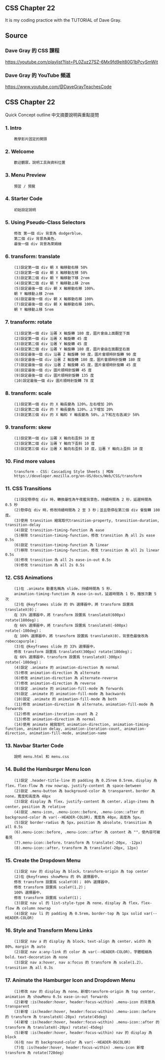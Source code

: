 ## CSS Chapter 22
It is my coding practice with the TUTORIAL of Dave Gray. 

## Source
### Dave Gray 的 CSS 課程
https://youtube.com/playlist?list=PL0Zuz27SZ-6Mx9fd9elt80G1bPcySmWit

### Dave Gray 的 YouTube 頻道
https://www.youtube.com/@DaveGrayTeachesCode

## CSS Chapter 22
   Quick Concept outline
   中文摘要說明與重點提問

###  1. Intro
        教學影片固定的開頭

###  2. Welcome
        歡迎觀眾，說明工具與資料位置

###  3. Menu Preview
        預習 / 預覽

###  4. Starter Code
        初始設定說明

###  5. Using Pseudo-Class Selectors
        修改 第一個 div 背景為 dodgerblue，
        第二個 div 背景為黃色，
        最後一個 div 背景為萊姆綠

###  6. transform: translate
        (1)設定第一個 div 朝 X 軸移動右移 50%
        (2)設定第一個 div 朝 X 軸移動左移 50%
        (3)設定第二個 div 朝 Y 軸移動下移 2rem
        (4)設定第二個 div 朝 Y 軸移動上移 2rem
        (5)設定最後一個 div 朝 X 軸移動右移 100%，
        朝 Y 軸移動上移 2rem
        (6)設定最後一個 div 朝 X 軸移動右移 100%
        (7)設定最後一個 div 朝 X 軸移動右移 100%，
        朝 Y 軸移動上移 5rem

###  7. transform: rotate
        (1)設定第一個 div 沿著 X 軸旋轉 180 度，圖片會由上面翻至下面
        (2)設定第一個 div 沿著 X 軸旋轉 45 度
        (3)設定第二個 div 沿著 Y 軸旋轉 45 度
        (4)設定第二個 div 沿著 Y 軸旋轉 180 度，圖片會由左面翻至右面
        (5)設定最後一個 div 沿著 Z 軸旋轉 90 度，圖片會順時針旋轉 90 度
        (6)設定最後一個 div 沿著 Z 軸旋轉 180 度，圖片會順時針旋轉 180 度
        (7)設定最後一個 div 沿著 Z 軸旋轉 45 度，圖片會順時針旋轉 45 度
        (8)設定最後一個 div 圖片順時針旋轉 45 度
        (9)設定最後一個 div 圖片順時針旋轉 135 度
        (10)設定最後一個 div 圖片順時針旋轉 78 度

###  8. transform: scale
        (1)設定第一個 div 的 X 軸長變為 120%，左右增加 20%
        (2)設定第二個 div 的 Y 軸長變為 120%，上下增加 20%
        (3)設定第三個 div 的 X 軸和 Y 軸長變為 50%，上下和左右各減少 50%

###  9. transform: skew
        (1)設定第一個 div 沿著 X 軸向右歪斜 10 度
        (2)設定第二個 div 沿著 Y 軸向下歪斜 10 度
        (3)設定第三個 div 沿著 X 軸向右歪斜 10 度，沿著 Y 軸向上歪斜 10 度

### 10. Find more values
        transform - CSS: Cascading Style Sheets | MDN
        https://developer.mozilla.org/en-US/docs/Web/CSS/transform

### 11. CSS Transitions
        (1)設定懸停在 div 時，轉換屬性為午夜藍背景色，持續時間為 2 秒，延遲時間為 0.5 秒
        (2)懸停在 div 時，修改持續時間為 2 至 3 秒；並且懸停在第三個 div 會旋轉 180 度。
        (3)使用 transition 縮寫取代transition-property, transition-duration, transition-delay
        (4)設定 transition-timing-function 為 ease
        (5)移除 transition-timing-function，修改 transition 為 all 2s ease 0.5s
        (6)設定 transition-timing-function 為 linear
        (7)移除 transition-timing-function，修改 transition 為 all 2s linear 0.5s
        (8)修改 transition 為 all 2s ease-in-out 0.5s
        (9)修改 transition 為 all 2s 0.5s
        
### 12. CSS Animations
        (1)在 .animate 動畫名稱為 slide，持續時間為 5 秒，
        animation-timing-function 為 ease-in-out，延遲時間為 1 秒，播放次數 5 次
        (2)在 @keyframes slide 的 0% 選擇器中，將 transform 設置爲 translateX(0)；
        在 33% 選擇器中，將 transform 設置爲 translateX(600px) rotate(180deg)；
        在 66% 選擇器中，將 transform 設置爲 translateX(-600px) rotate(-180deg)；
        在 100% 選擇器中，將 transform 設置爲 translateX(0)，背景色最後改為 rebeccapurple；
        (3)在 @keyframes slide 的 33% 選擇器中，
        修改 transform 設置爲 translateX(300px) rotate(180deg)；
        在 66% 選擇器中，transform 設置爲 translateX(-300px) rotate(-180deg)；
        (4)設定 .animate 的 animation-direction 為 normal
        (5)修改 animation-direction 為 alternate
        (6)修改 animation-direction 為 alternate-reverse
        (7)修改 animation-direction 為 reverse
        (8)設定 .animate 的 animation-fill-mode 為 forwards
        (9)設定 .animate 的 animation-fill-mode 為 backwards
        (10)設定 .animate 的 animation-fill-mode 為 both
        (11)修改 animation-direction 為 alternate，animation-fill-mode 為 forwards
        (12)修改 animation-iteration-count 為 2
        (13)修改 animation-direction 為 normal
        (14)使用 animate 縮寫取代 animation-direction, animation-timing-function, animation delay, animation-iteration-count, animation-direction, animation-fill-mode, animation-name

### 13. Navbar Starter Code
        說明 menu.html 和 menu.css

### 14. Build the Hamburger Menu Icon
        (1)設定 .header-title-line 的 padding 為 0.25rem 0.5rem，display 為 flex，flex-flow 為 row nowrap，justify-content 為 space-between
        (2)設定 .menu-button 為 background-color 為 transparent，border 為 none，寬度和高度為 48px
        (3)設定 display 為 flex，justify-content 為 center，align-items 為 center，position 為 relative
        (4)設定 .menu-icon, .menu-icon::before, .menu-icon::after 的 background-color 為 var(--HEADER-COLOR)，寬度為 40px，高度為 5px。
        (5)設定 border-radius 為 5px，position 為 absolute，transition 為 all 0.5s
        (6).menu-icon::before, .menu-icon::after 為 content 為 ""，使內容可被看見
        (7).menu-icon::before，transform 為 translate(-20px, -12px)
        (8).menu-icon::after，transform 為 translate(-20px, 12px)

### 15. Create the Dropdown Menu
        (1)設定 nav 的 display 為 block，transform-origin 為 top center
        (2)在 @keyframes showMenu 的 0% 選擇器中，
        修改 transform 設置爲 scaleY(0)； 80% 選擇器中，
        修改 transform 設置爲 scaleY(1.2)；
        100% 選擇器中，
        修改 transform 設置爲 scaleY(1)；
        (3)設定 nav ul 的 list-style-type 為 none，display 為 flex，flex-flow 為 column nowrap
        (4)設定 nav li 的 padding 為 0.5rem，border-top 為 1px solid var(--HEADER-COLOR)

### 16. Style and Transform Menu Links
        (1)設定 nav a 的 display 為 block，text-align 為 center，width 為 80%，margin 為 auto
        (2)設定 nav a:any-link 的 color 為 var(--HEADER-COLOR)，字體粗細為 bold，text-decoration 為 none
        (3)設定 nav a:hover, nav a:focus 的 transform 為 scale(1.2)，transition 為 all 0.3s

### 17. Animate the Hamburger Icon and Dropdown Menu
        (1)修改 nav 的 display 為 none。新增transform-origin 為 top center， animation 為 showMenu 0.5s ease-in-out forwards
        (2)新增 :is(header:hover, header:focus-within) .menu-icon 的背景為 transparent
        (3)新增 :is(header:hover, header:focus-within) .menu-icon::before 的 transform 為 translateX(-20px) rotate(45deg)
        (4)新增 :is(header:hover, header:focus-within) .menu-icon::after 的 transform 為 translateX(-20px) rotate(-45deg)
        (5)新增 :is(header:hover, header:focus-within) nav 的 display 為 block
        (6)在 nav 的 background-color 為 var(--HEADER-BGCOLOR)
        (7)在 :is(header:hover, header:focus-within) .menu-icon 新增 transform 為 rotate(720deg)
